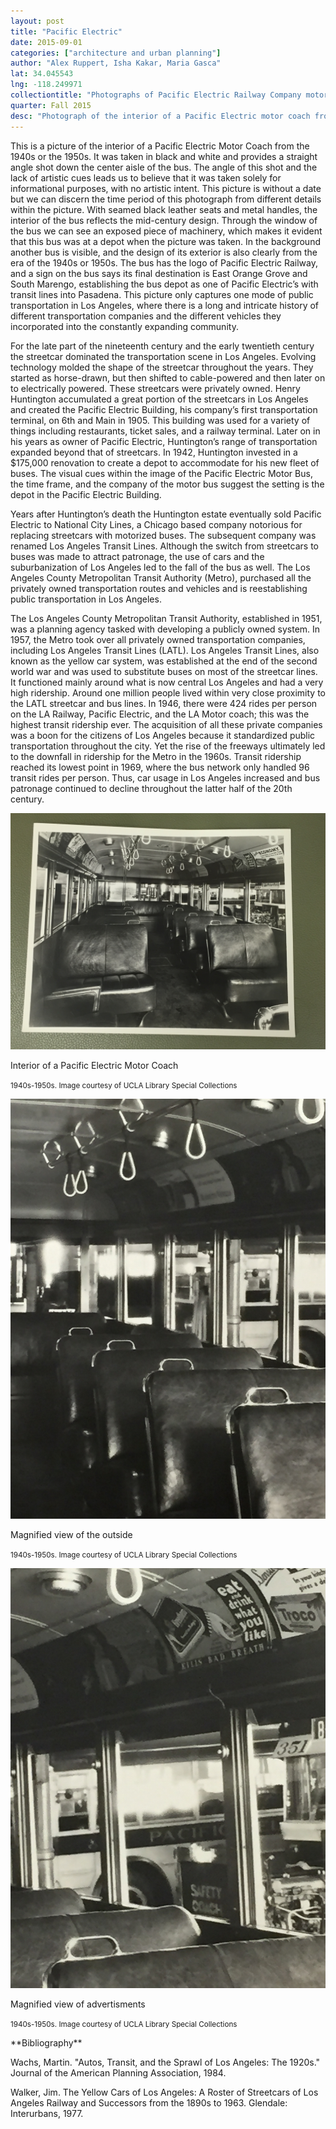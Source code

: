 ```yaml
---
layout: post
title: "Pacific Electric"
date: 2015-09-01
categories: ["architecture and urban planning"]
author: "Alex Ruppert, Isha Kakar, Maria Gasca"
lat: 34.045543
lng: -118.249971
collectiontitle: "Photographs of Pacific Electric Railway Company motor coaches and railroad cars, 1927-1950, UCLA Library Special Collections"
quarter: Fall 2015
desc: "Photograph of the interior of a Pacific Electric motor coach from the 1940s or 1950s. The image was most likely taken in Pacific Electric's bus depot in Downtown Los Angeles."
---
```

This is a picture of the interior of a Pacific Electric Motor Coach from the 1940s or the 1950s. It was taken in black and white and provides a straight angle shot down the center aisle of the bus. The angle of this shot and the lack of artistic cues leads us to believe that it was taken solely for informational purposes, with no artistic intent. This picture is without a date but we can discern the time period of this photograph from different details within the picture. With seamed black leather seats and metal handles, the interior of the bus reflects the mid-century design. Through the window of the bus we can see an exposed piece of machinery, which makes it evident that this bus was at a depot when the picture was taken. In the background another bus is visible, and the design of its exterior is also clearly from the era of the 1940s or 1950s. The bus has the logo of Pacific Electric Railway, and a sign on the bus says its final destination is East Orange Grove and South Marengo, establishing the bus depot as one of Pacific Electric’s with transit lines into Pasadena. This picture only captures one mode of public transportation in Los Angeles, where there is a long and intricate history of different transportation companies and the different vehicles they incorporated into the constantly expanding community.

For the late part of the nineteenth century and the early twentieth century the streetcar dominated the transportation scene in Los Angeles. Evolving technology molded the shape of the streetcar throughout the years. They started as horse-drawn, but then shifted to cable-powered and then later on to electrically powered. These streetcars were privately owned. Henry Huntington accumulated a great portion of the streetcars in Los Angeles and created the Pacific Electric Building, his company’s first transportation terminal, on 6th and Main in 1905. This building was used for a variety of things including restaurants, ticket sales, and a railway terminal. Later on in his years as owner of Pacific Electric, Huntington’s range of transportation expanded beyond that of streetcars. In 1942, Huntington invested in a $175,000 renovation to create a depot to accommodate for his new fleet of buses. The visual cues within the image of the Pacific Electric Motor Bus, the time frame, and the company of the motor bus suggest the setting is the depot in the Pacific Electric Building.

Years after Huntington’s death the Huntington estate eventually sold Pacific Electric to National City Lines, a Chicago based company notorious for replacing streetcars with motorized buses.  The subsequent company was renamed Los Angeles Transit Lines. Although the switch from streetcars to buses was made to attract patronage, the use of cars and the suburbanization of Los Angeles led to the fall of the bus as well. The Los Angeles County Metropolitan Transit Authority (Metro), purchased all the privately owned transportation routes and vehicles and is reestablishing public transportation in Los Angeles.

The Los Angeles County Metropolitan Transit Authority, established in 1951, was a planning agency tasked with developing a publicly owned system. In 1957, the Metro took over all privately owned transportation companies, including Los Angeles Transit Lines (LATL). Los Angeles Transit Lines, also known as the yellow car system, was established at the end of the second world war and was used to substitute buses on most of the streetcar lines. It functioned mainly around what is now central Los Angeles and had a very high ridership. Around one million people lived within very close proximity to the LATL streetcar and bus lines. In 1946, there were 424 rides per person on the LA Railway, Pacific Electric, and the LA Motor coach; this was the highest transit ridership ever. The acquisition of all these private companies was a boon for the citizens of Los Angeles because it standardized public transportation throughout the city. Yet the rise of the freeways ultimately led to the downfall in ridership for the Metro in the 1960s. Transit ridership reached its lowest point in 1969, where the bus network only handled 96 transit rides per person. Thus, car usage in Los Angeles increased and bus patronage continued to decline throughout the latter half of the 20th century.


<img src='images/Bus1.jpg' alt='Black and white image of an interior of a Pacific Electric Motor Coach'>
<figcaption><p>Interior of a Pacific Electric Motor Coach</p><p><small>1940s-1950s. Image courtesy of UCLA Library Special Collections</small></p>
<img src='images/Bus2.jpg' alt='Magnified version of the original image to show detail of seats and the exterior'>
<figcaption><p>Magnified view of the outside</p><p><small>1940s-1950s. Image courtesy of UCLA Library Special Collections</small></p>
<img src='images/Bus3.jpg' alt='Magnified version of the original image to show the detail of the advertisments above the windows'>
<figcaption><p>Magnified view of advertisments</p><p><small>1940s-1950s. Image courtesy of UCLA Library Special Collections</small></p>
<section id="categories" markdown="1">
**Bibliography**

Wachs, Martin. &quot;Autos, Transit, and the Sprawl of Los Angeles: The 1920s.&quot; Journal of the American Planning Association, 1984.

Walker, Jim. The Yellow Cars of Los Angeles: A Roster of Streetcars of Los Angeles Railway and Successors from the 1890s to 1963. Glendale: Interurbans, 1977.


</section>